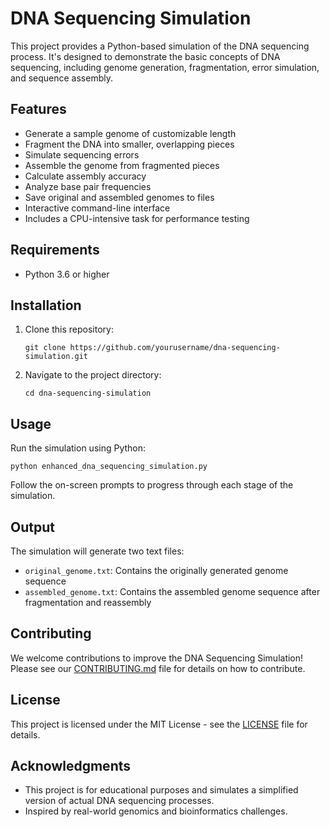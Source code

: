 # DNA Sequencing Simulation

This project provides a Python-based simulation of the DNA sequencing process. It's designed to demonstrate the basic concepts of DNA sequencing, including genome generation, fragmentation, error simulation, and sequence assembly.

## Features

- Generate a sample genome of customizable length
- Fragment the DNA into smaller, overlapping pieces
- Simulate sequencing errors
- Assemble the genome from fragmented pieces
- Calculate assembly accuracy
- Analyze base pair frequencies
- Save original and assembled genomes to files
- Interactive command-line interface
- Includes a CPU-intensive task for performance testing

## Requirements

- Python 3.6 or higher

## Installation

1. Clone this repository:
   ```
   git clone https://github.com/yourusername/dna-sequencing-simulation.git
   ```
2. Navigate to the project directory:
   ```
   cd dna-sequencing-simulation
   ```

## Usage

Run the simulation using Python:

```
python enhanced_dna_sequencing_simulation.py
```

Follow the on-screen prompts to progress through each stage of the simulation.

## Output

The simulation will generate two text files:
- `original_genome.txt`: Contains the originally generated genome sequence
- `assembled_genome.txt`: Contains the assembled genome sequence after fragmentation and reassembly

## Contributing

We welcome contributions to improve the DNA Sequencing Simulation! Please see our [CONTRIBUTING.md](CONTRIBUTING.md) file for details on how to contribute.

## License

This project is licensed under the MIT License - see the [LICENSE](LICENSE) file for details.

## Acknowledgments

- This project is for educational purposes and simulates a simplified version of actual DNA sequencing processes.
- Inspired by real-world genomics and bioinformatics challenges.

